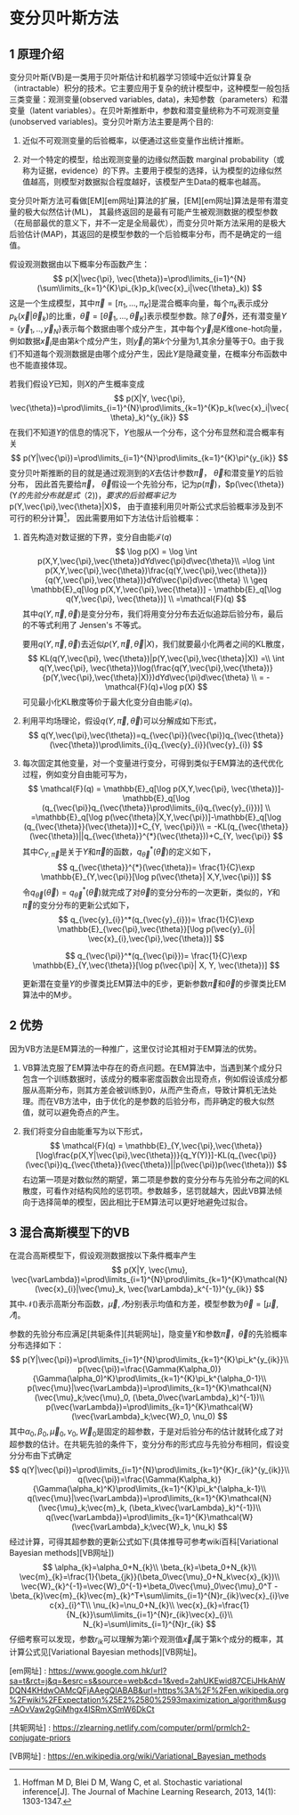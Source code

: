 # 变分贝叶斯方法

## 	1 原理介绍

变分贝叶斯(VB)是一类用于贝叶斯估计和机器学习领域中近似计算复杂（intractable）积分的技术。它主要应用于复杂的统计模型中，这种模型一般包括三类变量：观测变量(observed  variables, data)，未知参数（parameters）和潜变量（latent  variables）。在贝叶斯推断中，参数和潜变量统称为不可观测变量(unobserved variables)。变分贝叶斯方法主要是两个目的:<br>

1. 近似不可观测变量的后验概率，以便通过这些变量作出统计推断。

2. 对一个特定的模型，给出观测变量的边缘似然函数 marginal probability（或称为证据，evidence）的下界。主要用于模型的选择，认为模型的边缘似然值越高，则模型对数据拟合程度越好，该模型产生Data的概率也越高。

变分贝叶斯方法可看做[EM][em网址]算法的扩展，[EM][em网址]算法是带有潜变量的极大似然估计(ML)， 其最终返回的是最有可能产生被观测数据的模型参数（在局部最优的意义下，并不一定是全局最优），而变分贝叶斯方法采用的是极大后验估计(MAP)，其返回的是模型参数的一个后验概率分布，而不是确定的一组值。<br>

假设观测数据由以下概率分布函数产生：
$$
p(X|\vec{\pi}, \vec{\theta})=\prod\limits_{i=1}^{N}(\sum\limits_{k=1}^{K}\pi_{k}p_k(\vec{x}_i|\vec{\theta}_k))
$$
这是一个生成模型，其中$\vec{\pi}=[\pi_1,...,\pi_K]$是混合概率向量，每个$\pi_k$表示成分$p_k(\vec{x}|\vec{\theta}_k)$的比重，$\vec{\theta}=[\vec{\theta}_1,...,\vec{\theta}_K]$表示模型参数。除了$\vec{\theta}$外，还有潜变量$Y = \{\vec{y}_1,..,\vec{y}_N\}$表示每个数据由哪个成分产生，其中每个$\vec{y}_i$是$K$维one-hot向量， 例如数据$\vec{x}_i$是由第$k$个成分产生，则$\vec{y}_i$的第$k$个分量为1,其余分量等于0。由于我们不知道每个观测数据是由哪个成分产生，因此$Y$是隐藏变量，在概率分布函数中也不能直接体现。<br>

若我们假设$Y$已知，则$X$的产生概率变成
$$
p(X|Y, \vec{\pi}, \vec{\theta})=\prod\limits_{i=1}^{N}\prod\limits_{k=1}^{K}p_k(\vec{x}_i|\vec{\theta}_k)^{y_{ik}}		
$$
在我们不知道$Y$的信息的情况下，$Y$也服从一个分布，这个分布显然和混合概率有关
$$
p(Y|\vec{\pi})=\prod\limits_{i=1}^{N}\prod\limits_{k=1}^{K}\pi^{y_{ik}}
$$
变分贝叶斯推断的目的就是通过观测到的$X$去估计参数$\vec{\pi}$， $\vec{\theta}$和潜变量$Y$的后验分布， 因此首先要给$\vec{\pi}$， $\vec{\theta}$假设一个先验分布，记为$p(\vec{\pi})$，$p(\vec{\theta}) $($Y$的先验分布就是式（2))， 要求的后验概率记为$p(Y,\vec{\pi},\vec{\theta}|X)$， 由于直接利用贝叶斯公式求后验概率涉及到不可行的积分计算[^1]， 因此需要用如下方法估计后验概率：<br>

1. 首先构造对数证据的下界，变分自由能$\mathcal{F}(q)$
   $$
   \log p(X) = \log \int p(X,Y,\vec{\pi},\vec{\theta})dYd\vec{\pi}d\vec{\theta}\\
      =\log \int p(X,Y,\vec{\pi},\vec{\theta})\frac{q(Y,\vec{\pi},\vec{\theta})}{q(Y,\vec{\pi},\vec{\theta})}dYd\vec{\pi}d\vec{\theta} \\
   \geq \mathbb{E}_q[\log p(X,Y,\vec{\pi},\vec{\theta})] - \mathbb{E}_q[\log q(Y,\vec{\pi}, \vec{\theta})] \\
   =\mathcal{F}(q)
   $$
其中$q(Y,\vec{\pi}, \vec{\theta})$是变分分布，我们将用变分分布去近似追踪后验分布，最后的不等式利用了 Jensen's 不等式。<br>
   
   要用$q(Y,\vec{\pi}, \vec{\theta})$去近似$p(Y,\vec{\pi},\vec{\theta}|X)$，我们就要最小化两者之间的KL散度，
   $$
   KL(q(Y,\vec{\pi}, \vec{\theta})|p(Y,\vec{\pi},\vec{\theta}|X)) =\\
   \int q(Y,\vec{\pi}, \vec{\theta})\log(\frac{q(Y,\vec{\pi},\vec{\theta})}{p(Y,\vec{\pi},\vec{\theta}|X)})dYd\vec{\pi}d\vec{\theta} \\
   = -\mathcal{F}(q)+\log p(X)
   $$
   可见最小化KL散度等价于最大化变分自由能$\mathcal{F}(q)$。
   
2. 利用平均场理论，假设$q(Y,\vec{\pi}, \vec{\theta})$可以分解成如下形式，
   $$
   q(Y,\vec{\pi},\vec{\theta})=q_{\vec{\pi}}(\vec{\pi})q_{\vec{\theta}}(\vec{\theta})\prod\limits_{i}q_{\vec{y}_{i}}(\vec{y}_{i})
   $$
   
3. 每次固定其他变量，对一个变量进行变分，可得到类似于EM算法的迭代优化过程，例如变分自由能可写为，
   $$
   \mathcal{F}(q) = \mathbb{E}_q[\log p(X,Y,\vec{\pi}, \vec{\theta})]-\mathbb{E}_q[\log (q_{\vec{\pi}}q_{\vec{\theta}}\prod\limits_{i}q_{\vec{y}_{i}})] \\
   =\mathbb{E}_q[\log p(\vec{\theta}|X,Y,\vec{\pi})]-\mathbb{E}_q[\log (q_{\vec{\theta}}(\vec{\theta})]+C_{Y, \vec{\pi}}\\
   = -KL(q_{\vec{\theta}}(\vec{\theta})||q_{\vec{\theta}}^{*}(\vec{\theta}))+C_{Y, \vec{\pi}}
   $$
   其中$C_{Y, \vec{\pi}}$是关于$Y$和$\vec{\pi}$的函数，$q_{\vec{\theta}}^{*}(\vec{\theta})$的定义如下，
   $$
   q_{\vec{\theta}}^{*}(\vec{\theta})= \frac{1}{C}\exp \mathbb{E}_{Y,\vec{\pi}}[\log p(\vec{\theta}| X,Y,\vec{\pi})]
   $$
   令$q_{\vec{\theta}}(\vec{\theta})=q_{\vec{\theta}}^{*}(\vec{\theta})$就完成了对$\vec{\theta}$的变分分布的一次更新，类似的，$Y$和$\vec{\pi}$的变分分布的更新公式如下，
   $$
   q_{\vec{y}_{i}}^*(q_{\vec{y}_{i}})= \frac{1}{C}\exp \mathbb{E}_{\vec{\pi},\vec{\theta}}[\log p(\vec{y}_{i}| \vec{x}_{i},\vec{\pi},\vec{\theta})]
   $$

   $$
   q_{\vec{\pi}}^*(q_{\vec{\pi}})= \frac{1}{C}\exp \mathbb{E}_{Y,\vec{\theta}}[\log p(\vec{\pi}| X, Y, \vec{\theta})]
   $$

   更新潜在变量$Y$的步骤类比EM算法中的E步，更新参数$\vec{\pi}$和$\vec{\theta}$的步骤类比EM算法中的M步。
## 	2 优势

因为VB方法是EM算法的一种推广，这里仅讨论其相对于EM算法的优势。<br>

1.  VB算法克服了EM算法中存在的奇点问题。在EM算法中，当遇到某个成分只包含一个训练数据时，该成分的概率密度函数会出现奇点，例如假设该成分都服从高斯分布，则其方差会被训练到0，从而产生奇点，导致计算机无法处理。而在VB方法中，由于优化的是参数的后验分布，而非确定的极大似然值，就可以避免奇点的产生。

2. 我们将变分自由能重写为以下形式，
   $$
   \mathcal{F}(q) = \mathbb{E}_{Y,\vec{\pi},\vec{\theta}}[\log\frac{p(X,Y|\vec{\pi},\vec{\theta})}{q_Y(Y)}]-KL(q_{\vec{\pi}}(\vec{\pi})q_{\vec{\theta}}(\vec{\theta})||p(\vec{\pi})p(\vec{\theta}))
   $$
   右边第一项是对数似然的期望，第二项是参数的变分分布与先验分布之间的KL散度，可看作对结构风险的惩罚项。参数越多，惩罚就越大，因此VB算法倾向于选择简单的模型，因此相比于EM算法可以更好地避免过拟合。

## 	3 混合高斯模型下的VB

在混合高斯模型下，假设观测数据按以下条件概率产生
$$
p(X|Y, \vec{\mu}, \vec{\varLambda})=\prod\limits_{i=1}^{N}\prod\limits_{k=1}^{K}\mathcal{N}(\vec{x}_{i}|\vec{\mu}_k, \vec{\varLambda}_k^{-1})^{y_{ik}}
$$
其中$\mathcal{N}()$表示高斯分布函数，$\vec{\mu},\vec{\varLambda}$分别表示均值和方差，模型参数为$\vec{\theta}=[\vec{\mu},\vec{\varLambda}]$。<br>

参数的先验分布应满足[共轭条件][共轭网址]，隐变量$Y$和参数$\vec{\pi}$，$\vec{\theta}$的先验概率分布选择如下：
$$
p(Y|\vec{\pi})=\prod\limits_{i=1}^{N}\prod\limits_{k=1}^{K}\pi_k^{y_{ik}}\\
p(\vec{\pi})=\frac{\Gamma(K\alpha_0)}{\Gamma(\alpha_0)^K}\prod\limits_{k=1}^{K}\pi_k^{\alpha_0-1}\\
p(\vec{\mu}|\vec{\varLambda})=\prod\limits_{k=1}^{K}\mathcal{N}(\vec{\mu}_k;\vec{\mu}_0, (\beta_0\vec{\varLambda}_k)^{-1})\\
p(\vec{\varLambda})=\prod\limits_{k=1}^{K}\mathcal{W}(\vec{\varLambda}_k;\vec{W}_0, \nu_0)
$$
其中$\alpha_0,\beta_0,\vec{\mu}_0,\nu_0,\vec{W}_0$是固定的超参数，于是对后验分布的估计就转化成了对超参数的估计。在共轭先验的条件下，变分分布的形式应与先验分布相同，假设变分分布由下式确定
$$
q(Y|\vec{\pi})=\prod\limits_{i=1}^{N}\prod\limits_{k=1}^{K}r_{ik}^{y_{ik}}\\
q(\vec{\pi})=\frac{\Gamma(K\alpha_k)}{\Gamma(\alpha_k)^K}\prod\limits_{k=1}^{K}\pi_k^{\alpha_k-1}\\
q(\vec{\mu}|\vec{\varLambda})=\prod\limits_{k=1}^{K}\mathcal{N}(\vec{\mu}_k;\vec{m}_k, (\beta_k\vec{\varLambda}_k)^{-1})\\
q(\vec{\varLambda})=\prod\limits_{k=1}^{K}\mathcal{W}(\vec{\varLambda}_k;\vec{W}_k, \nu_k)
$$
经过计算，可得其超参数的更新公式如下(具体推导可参考wiki百科[Variational Bayesian methods][VB网址])
$$
\alpha_{k}=\alpha_0+N_{k}\\
\beta_{k}=\beta_0+N_{k}\\
\vec{m}_{k}=\frac{1}{\beta_{jk}}(\beta_0\vec{\mu}_0+N_k\vec{x}_{k})\\
\vec{W}_{k}^{-1}=\vec{W}_0^{-1}+\beta_0\vec{\mu}_0\vec{\mu}_0^T
	-\beta_{k}\vec{m}_{k}\vec{m}_{k}^T+\sum\limits_{i=1}^{N}r_{ik}\vec{x}_{i}\vec{x}_{i}^T\\
	\nu_{k}=\nu_0+N_{k}\\
	\vec{x}_{k}=\frac{1}{N_{k}}\sum\limits_{i=1}^{N}r_{ik}\vec{x}_{i}\\
	N_{k}=\sum\limits_{i=1}^{N}r_{ik}
$$
仔细考察可以发现，参数$r_{ik}$可以理解为第i个观测值$\vec{x}_i$属于第k个成分的概率，其计算公式见[Variational Bayesian methods][VB网址]。

[em网址] :  https://www.google.com.hk/url?sa=t&rct=j&q=&esrc=s&source=web&cd=1&ved=2ahUKEwid87CEiJHkAhWDQN4KHdwOAMcQFjAAegQIABAB&url=https%3A%2F%2Fen.wikipedia.org%2Fwiki%2FExpectation%25E2%2580%2593maximization_algorithm&usg=AOvVaw2gGiMhgx4ISRmXSmW6DkCt

[共轭网址] : https://zlearning.netlify.com/computer/prml/prmlch2-conjugate-priors

[VB网址] : https://en.wikipedia.org/wiki/Variational_Bayesian_methods

[^1]:  Hoffman M D, Blei D M, Wang C, et al. Stochastic variational inference[J]. The Journal of Machine Learning Research, 2013, 14(1): 1303-1347. 

